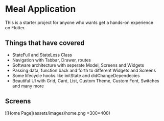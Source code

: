 # Meal Application

This is a starter project for anyone who wants get a hands-on experience on Flutter.

## Things that have covered

- StateFull and StateLess Class
- Navigation with Tabbar, Drawer, routes
- Software architecture with seperate Model, Screens and Widgets
- Passing data, function back and forth to different Widgets and Screens
- Some lifecycle hooks like initState and didChangeDependecies
- Beautiful UI with Grid, Card, List, Custom Theme, Custom Font, Switches and many more

## Screens

![Home Page](assets/images/home.png =300*400)